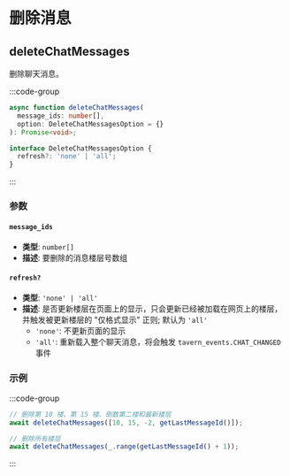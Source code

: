 # 删除消息

<CustomTOC />

## deleteChatMessages

删除聊天消息。

:::code-group

```typescript [deleteChatMessages]
async function deleteChatMessages(
  message_ids: number[],
  option: DeleteChatMessagesOption = {}
): Promise<void>;
```

```typescript [DeleteChatMessagesOption]
interface DeleteChatMessagesOption {
  refresh?: 'none' | 'all';
}
```

:::

### 参数

#### `message_ids`

- **类型**: `number[]`
- **描述**: 要删除的消息楼层号数组

#### `refresh?`

- **类型**: `'none' | 'all'`
- **描述**: 是否更新楼层在页面上的显示，只会更新已经被加载在网页上的楼层，并触发被更新楼层的 "仅格式显示" 正则; 默认为 `'all'`
  - `'none'`: 不更新页面的显示
  - `'all'`: 重新载入整个聊天消息，将会触发 `tavern_events.CHAT_CHANGED` 事件

### 示例

:::code-group

```typescript [删除特定楼层]
// 删除第 10 楼、第 15 楼、倒数第二楼和最新楼层
await deleteChatMessages([10, 15, -2, getLastMessageId()]);
```

```typescript [删除所有楼层]
// 删除所有楼层
await deleteChatMessages(_.range(getLastMessageId() + 1));
```

::: 